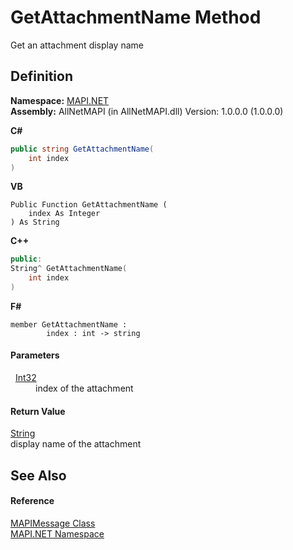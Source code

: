 # GetAttachmentName Method


Get an attachment display name



## Definition
**Namespace:** <a href="5bef4637-66f8-16d4-e5f4-4d0da57a1538.md">MAPI.NET</a>  
**Assembly:** AllNetMAPI (in AllNetMAPI.dll) Version: 1.0.0.0 (1.0.0.0)

**C#**
``` C#
public string GetAttachmentName(
	int index
)
```
**VB**
``` VB
Public Function GetAttachmentName ( 
	index As Integer
) As String
```
**C++**
``` C++
public:
String^ GetAttachmentName(
	int index
)
```
**F#**
``` F#
member GetAttachmentName : 
        index : int -> string 
```



#### Parameters
<dl><dt>  <a href="https://learn.microsoft.com/dotnet/api/system.int32" target="_blank" rel="noopener noreferrer">Int32</a></dt><dd>index of the attachment</dd></dl>

#### Return Value
<a href="https://learn.microsoft.com/dotnet/api/system.string" target="_blank" rel="noopener noreferrer">String</a>  
display name of the attachment

## See Also


#### Reference
<a href="29b8d96c-1ec2-828d-35a5-fae12d8802c8.md">MAPIMessage Class</a>  
<a href="5bef4637-66f8-16d4-e5f4-4d0da57a1538.md">MAPI.NET Namespace</a>  
